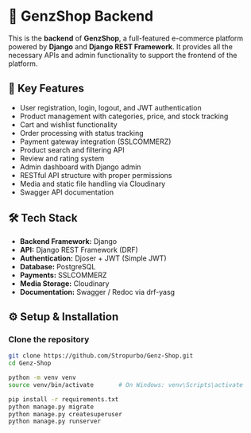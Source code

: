 # 🧩 GenzShop Backend

This is the **backend** of **GenzShop**, a full-featured e-commerce platform powered by **Django** and **Django REST Framework**. It provides all the necessary APIs and admin functionality to support the frontend of the platform.

## 🚀 Key Features

- User registration, login, logout, and JWT authentication
- Product management with categories, price, and stock tracking
- Cart and wishlist functionality
- Order processing with status tracking
- Payment gateway integration (SSLCOMMERZ)
- Product search and filtering API
- Review and rating system
- Admin dashboard with Django admin
- RESTful API structure with proper permissions
- Media and static file handling via Cloudinary
- Swagger API documentation

## 🛠️ Tech Stack

- **Backend Framework:** Django
- **API:** Django REST Framework (DRF)
- **Authentication:** Djoser + JWT (Simple JWT)
- **Database:** PostgreSQL
- **Payments:** SSLCOMMERZ
- **Media Storage:** Cloudinary 
- **Documentation:** Swagger / Redoc via drf-yasg


## ⚙️ Setup & Installation

### Clone the repository

```bash
git clone https://github.com/Stropurbo/Genz-Shop.git
cd Genz-Shop

python -m venv venv
source venv/bin/activate       # On Windows: venv\Scripts\activate

pip install -r requirements.txt
python manage.py migrate
python manage.py createsuperuser
python manage.py runserver

